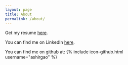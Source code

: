```yaml
---
layout: page
title: About
permalink: /about/
---
```






Get my resume <a href="/resources/AbhishekShirgaokar.pdf">here</a>.
 
You can find me on LinkedIn [here](https://www.linkedin.com/in/ashirgao).

You can find me on github at:
{% include icon-github.html username="ashirgao" %} 	


